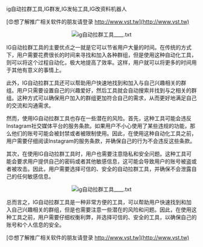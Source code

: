 ig自动拉群工具,IG群发,IG发帖工具,IG改资料机器人

[😍想了解推广相关软件的朋友请登录 http://www.vst.tw](http://www.vst.tw)

 <center><img src="https://vst.tw/MP4/tuiguang/png/7.png" alt="ig自动拉群工具____.txt"></center>

IG自动拉群工具的主要优点之一就是它可以节省用户大量的时间。在传统的方式下，用户需要花费很长的时间来寻找和加入各种群组，但是使用这种自动化工具，则可以将这个过程自动化，极大地提高了效率。这样，用户就可以将更多的时间用于其他有意义的事情上。

此外，IG自动拉群工具还可以帮助用户快速地找到和加入与自己兴趣相关的群组。用户只需要设置自己的兴趣爱好，然后工具就会自动搜索并找到与之相关的群组。这种方式可以确保用户加入的群组更加符合自己的需求，从而更好地满足自己的交流和沟通需求。

然而，使用IG自动拉群工具也存在一些潜在的风险。首先，这种工具可能会违反Instagram社交媒体平台的服务条款。如果用户不小心使用了某些违规的功能，那么他们的账号可能会被封禁或者被限制使用。因此，在使用这种自动化工具之前，用户需要仔细阅读Instagram的服务条款，并确保自己的行为不会违反这些条款。

其次，在使用IG自动拉群工具时，用户也需要注意隐私和安全问题。这种工具可能会要求用户提供自己的密码或者其他敏感信息，这可能会导致用户的账号被盗或者被攻击。因此，用户需要选择可信的、安全的自动拉群工具，并确保不会泄露自己的任何敏感信息。

 <center><img src="https://vst.tw/MP4/tuiguang/png/2.png" alt="ig自动拉群工具____.txt"></center>

总而言之，IG自动拉群工具是一种非常方便的工具，可以帮助用户快速找到和加入自己兴趣相关的群组，但是也需要注意一些潜在的风险和问题。因此，在使用这种工具之前，用户需要仔细权衡利弊，并选择可信的、安全的工具，以确保自己的账号和个人信息的安全。

[😍想了解推广相关软件的朋友请登录 http://www.vst.tw](http://www.vst.tw)



